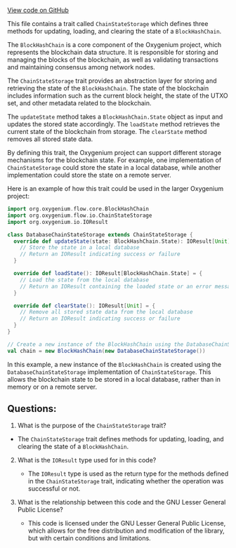 [View code on GitHub](https://github.com/oxygenium/oxygenium/flow/src/main/scala/org/oxygenium/flow/io/ChainStateStorage.scala)

This file contains a trait called `ChainStateStorage` which defines three methods for updating, loading, and clearing the state of a `BlockHashChain`. 

The `BlockHashChain` is a core component of the Oxygenium project, which represents the blockchain data structure. It is responsible for storing and managing the blocks of the blockchain, as well as validating transactions and maintaining consensus among network nodes.

The `ChainStateStorage` trait provides an abstraction layer for storing and retrieving the state of the `BlockHashChain`. The state of the blockchain includes information such as the current block height, the state of the UTXO set, and other metadata related to the blockchain.

The `updateState` method takes a `BlockHashChain.State` object as input and updates the stored state accordingly. The `loadState` method retrieves the current state of the blockchain from storage. The `clearState` method removes all stored state data.

By defining this trait, the Oxygenium project can support different storage mechanisms for the blockchain state. For example, one implementation of `ChainStateStorage` could store the state in a local database, while another implementation could store the state on a remote server.

Here is an example of how this trait could be used in the larger Oxygenium project:

```scala
import org.oxygenium.flow.core.BlockHashChain
import org.oxygenium.flow.io.ChainStateStorage
import org.oxygenium.io.IOResult

class DatabaseChainStateStorage extends ChainStateStorage {
  override def updateState(state: BlockHashChain.State): IOResult[Unit] = {
    // Store the state in a local database
    // Return an IOResult indicating success or failure
  }

  override def loadState(): IOResult[BlockHashChain.State] = {
    // Load the state from the local database
    // Return an IOResult containing the loaded state or an error message
  }

  override def clearState(): IOResult[Unit] = {
    // Remove all stored state data from the local database
    // Return an IOResult indicating success or failure
  }
}

// Create a new instance of the BlockHashChain using the DatabaseChainStateStorage implementation
val chain = new BlockHashChain(new DatabaseChainStateStorage())
``` 

In this example, a new instance of the `BlockHashChain` is created using the `DatabaseChainStateStorage` implementation of `ChainStateStorage`. This allows the blockchain state to be stored in a local database, rather than in memory or on a remote server.
## Questions: 
 1. What is the purpose of the `ChainStateStorage` trait?
   - The `ChainStateStorage` trait defines methods for updating, loading, and clearing the state of a `BlockHashChain`.
   
2. What is the `IOResult` type used for in this code?
   - The `IOResult` type is used as the return type for the methods defined in the `ChainStateStorage` trait, indicating whether the operation was successful or not.
   
3. What is the relationship between this code and the GNU Lesser General Public License?
   - This code is licensed under the GNU Lesser General Public License, which allows for the free distribution and modification of the library, but with certain conditions and limitations.